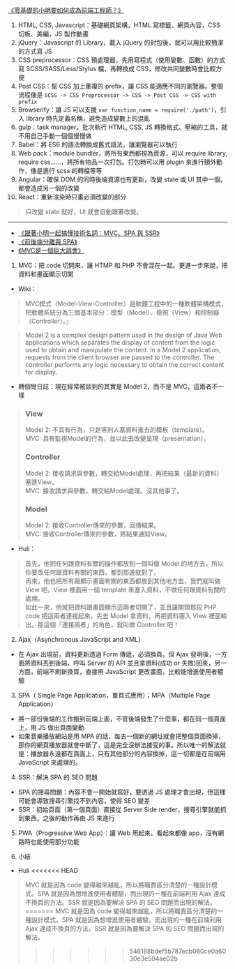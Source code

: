 [《零基礎的小明要如何成為前端工程師？》](https://medium.com/hulis-blog/frontend-engineer-guide-297821512f4e)

1. HTML, CSS, Javascript：基礎網頁架構，HTML 寫標籤、網頁內容，CSS 切板、美編，JS 製作動畫
2. jQuery：Javascript 的 Library，載入 jQuery 的封包後，就可以用比較簡潔的方式寫 JS
3. CSS preprocessor：CSS 預處理器，先用寫程式（使用變數、函數）的方式寫 SCSS/SASS/Less/Stylus 檔，再轉換成 CSS，修改共同變數時會比較方便
4. Post CSS：幫 CSS 加上重複的 prefix，讓 CSS 能適應不同的瀏覽器。整個流程像是 `SCSS -> CSS Preprocessor -> CSS -> Post CSS -> CSS with prefix`
5. Browserify：讓 JS 可以支援 `var function_name = require('./path')`，引入 library 時先定義名稱，避免造成變數上的混亂
6. gulp：task manager，批次執行 HTML, CSS, JS 轉換格式、壓縮的工具，就不用自己手動一個個慢慢做
7. Babel：將 ES6 的語法轉換成舊式語法，讓瀏覽器可以執行
8. Web pack：module bundler，將所有東西都視為資源，可以 require library, require css......，將所有物品一次打包。打包時可以用 plugin 來進行額外動作，像是進行 scss 的轉檔等等
9. Angular：確保 DOM 的同時後端資源也有更新，改變 state 或 UI 其中一個，都會造成另一個的改變
10. React：重新渲染時只畫必須改變的部分
> 只改變 state 就好，UI 就會自動跟著改變。

- - -

- [《跟著小明一起搞懂技術名詞：MVC、SPA 與 SSR》](https://medium.com/@hulitw/introduction-mvc-spa-and-ssr-545c941669e9)   
- [《前後端分離與 SPA》](https://blog.techbridge.cc/2017/09/16/frontend-backend-mvc/)   
- [《MVC是一個巨大誤會》](http://blog.turn.tw/?p=1539)

1. MVC：把 code 切開來，讓 HTMP 和 PHP 不會混在一起。更進一步來說，把資料和畫面顯示切開
- Wiki：
> MVC模式（Model-View-Controller）是軟體工程中的一種軟體架構模式，把軟體系統分為三個基本部分：模型（Model）、檢視（View）和控制器（Controller）。」

> Model 2 is a complex design pattern used in the design of Java Web applications which separates the display of content from the logic used to obtain and manipulate the content.
> In a Model 2 application, requests from the client browser are passed to the controller. The controller performs any logic necessary to obtain the correct content for display.

- 轉個彎日誌：現在經常被談到的其實是 Model 2，而不是 MVC，這兩者不一樣
> ### View
> Model 2: 不具有行為，只是等別人塞資料進去的模板（template）。  
> MVC: 具有監視Model的行為，並以此去改變呈現（presentation）。  
> ### Controller
> Model 2: 接收請求與參數，轉交給Model處理，再把結果（最新的資料）塞進View。  
> MVC: 接收請求與參數，轉交給Model處理。沒其他事了。
> ### Model
> Model 2: 接收Controller傳來的參數，回傳結果。  
> MVC: 接收Controller傳來的參數，將結果通知View。

- Huli：
> 首先，他把任何跟資料有關的操作都放到一個叫做 Model 的地方去，所以你要改任何跟資料有關的東西，都到那邊就對了。  
> 再來，他也把所有跟顯示畫面有關的東西都放到其他地方去，我們就叫做 View 吧，View 裡面用一個 template 來塞入資料，不做任何跟資料有關的處理。  
> 如此一來，他就把資料跟畫面顯示這兩者切開了，並且讓開頭那段 PHP code 把這兩者連接起來，先去 Model 拿資料，再把資料塞入 View 裡面輸出。那這個「連接兩者」的角色，就叫做 Controller 吧！

2. Ajax（Asynchronous JavaScript and XML）
- 在 Ajax 出現前，資料更新透過 Form 傳遞，必須換頁。但 Ajax 發明後，一方面將資料丟到後端，呼叫 Server 的 API 並且拿資料(成功 or 失敗)回來，另一方面，前端不刷新換頁，直接用 JavaScript 更改畫面，比較能增進使用者體驗

3. SPA（ Single Page Application，單頁式應用）；MPA（Multiple Page Application）
- 將一部份後端的工作搬到前端上面，不管後端發生了什麼事，都在同一個頁面上，用 JS 做出頁面變動
- 如果音樂播放網站是用 MPA 的話，每去一個新的網址就會把整個頁面換掉，那你的網頁播放器就會中斷了，這是完全沒辦法接受的事。所以唯一的解法就是：播放器永遠都在頁面上，只有其他部分的內容換掉，這一切都是在前端用 JavaScript 來處理的。

4. SSR：解決 SPA 的 SEO 問題
- SPA 的搜尋問題：內容不會一開始就寫好，要透過 JS 處理才會出現，但這樣可能會導致搜尋引擎找不到內容，使得 SEO 變差
- SSR：初始頁面（第一個頁面）直接從 Server Side render，搜尋引擎就能抓到東西，之後的動作再由 JS 來進行

5. PWA（Progressive Web App）：讓 Web 用起來、看起來都像 app，沒有網路時也能使用部分功能

6. 小結
- Huli
<<<<<<< HEAD
> MVC 就是因為 code 變得越來越亂，所以將職責區分清楚的一種設計模式。SPA 就是因為想增進使用者體驗，而出現的一種在前端利用 Ajax 達成不換頁的方法。SSR 就是因為要解決 SPA 的 SEO 問題而出現的解法。
=======
> MVC 就是因為 code 變得越來越亂，所以將職責區分清楚的一種設計模式。SPA 就是因為想增進使用者體驗，而出現的一種在前端利用 Ajax 達成不換頁的方法。SSR 就是因為要解決 SPA 的 SEO 問題而出現的解法。
>>>>>>> 546188bdef5b787ecb060ce0a6030e3e594ae02b
